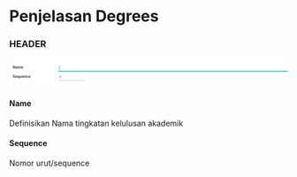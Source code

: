 # Penjelasan Degrees

### <a name="bagian-header">HEADER</a>

![](../../img/degrees/header.png)

#### <a name="field-name">Name</a>

Definisikan Nama tingkatan kelulusan akademik

#### <a name="field-sequence">Sequence</a>

Nomor urut/sequence

